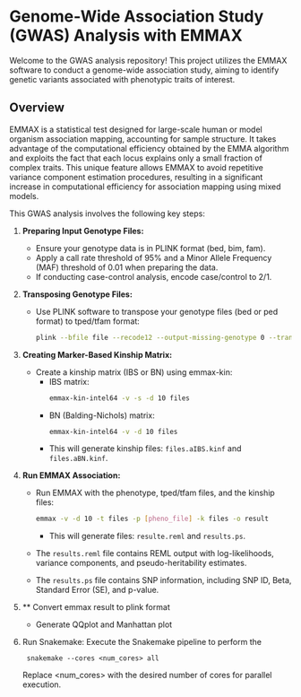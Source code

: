 # Genome-Wide Association Study (GWAS) Analysis with EMMAX

Welcome to the GWAS analysis repository! This project utilizes the EMMAX software to conduct a genome-wide association study, aiming to identify genetic variants associated with 
phenotypic traits of interest.

## Overview

EMMAX is a statistical test designed for large-scale human or model organism association mapping, accounting for sample structure. It takes advantage of the computational efficiency 
obtained by the EMMA algorithm and exploits the fact that each locus explains only a small fraction of complex traits. This unique feature allows EMMAX to avoid repetitive variance 
component estimation procedures, resulting in a significant increase in computational efficiency for association mapping using mixed models.

This GWAS analysis involves the following key steps:

1. **Preparing Input Genotype Files:**
   - Ensure your genotype data is in PLINK format (bed, bim, fam).
   - Apply a call rate threshold of 95% and a Minor Allele Frequency (MAF) threshold of 0.01 when preparing the data.
   - If conducting case-control analysis, encode case/control to 2/1.

2. **Transposing Genotype Files:**
   - Use PLINK software to transpose your genotype files (bed or ped format) to tped/tfam format:
     ```bash
     plink --bfile file --recode12 --output-missing-genotype 0 --transpose --out files
     ```

3. **Creating Marker-Based Kinship Matrix:**
   - Create a kinship matrix (IBS or BN) using emmax-kin:
     - IBS matrix:
       ```bash
       emmax-kin-intel64 -v -s -d 10 files
       ```
     - BN (Balding-Nichols) matrix:
       ```bash
       emmax-kin-intel64 -v -d 10 files
       ```
     - This will generate kinship files: `files.aIBS.kinf` and `files.aBN.kinf`.

4. **Run EMMAX Association:**
   - Run EMMAX with the phenotype, tped/tfam files, and the kinship files:
     ```bash
     emmax -v -d 10 -t files -p [pheno_file] -k files -o result
     ```
     - This will generate files: `resulte.reml` and `results.ps`.

   - The `results.reml` file contains REML output with log-likelihoods, variance components, and pseudo-heritability estimates.

   - The `results.ps` file contains SNP information, including SNP ID, Beta, Standard Error (SE), and p-value.

5. ** Convert emmax result to plink format
   - Generate QQplot and Manhattan plot

6. Run Snakemake:
	Execute the Snakemake pipeline to perform the 
	
		snakemake --cores <num_cores> all

	Replace <num_cores> with the desired number of cores for parallel execution.
